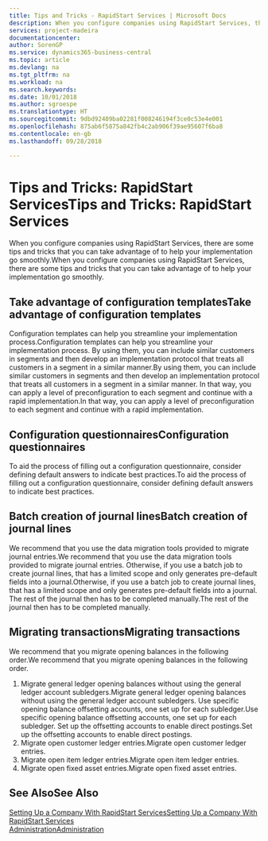 ```yaml
---
title: Tips and Tricks - RapidStart Services | Microsoft Docs
description: When you configure companies using RapidStart Services, there are some tips and tricks that you can take advantage of to help your implementation go smoothly.
services: project-madeira
documentationcenter: 
author: SorenGP
ms.service: dynamics365-business-central
ms.topic: article
ms.devlang: na
ms.tgt_pltfrm: na
ms.workload: na
ms.search.keywords: 
ms.date: 10/01/2018
ms.author: sgroespe
ms.translationtype: HT
ms.sourcegitcommit: 9dbd92409ba02281f008246194f3ce0c53e4e001
ms.openlocfilehash: 875ab6f5875a842fb4c2ab906f39ae95607f6ba8
ms.contentlocale: en-gb
ms.lasthandoff: 09/28/2018

---
```

# <a name="tips-and-tricks-rapidstart-services"></a><span data-ttu-id="7a09e-103">Tips and Tricks: RapidStart Services</span><span class="sxs-lookup"><span data-stu-id="7a09e-103">Tips and Tricks: RapidStart Services</span></span>
<span data-ttu-id="7a09e-104">When you configure companies using RapidStart Services, there are some tips and tricks that you can take advantage of to help your implementation go smoothly.</span><span class="sxs-lookup"><span data-stu-id="7a09e-104">When you configure companies using RapidStart Services, there are some tips and tricks that you can take advantage of to help your implementation go smoothly.</span></span>  

## <a name="take-advantage-of-configuration-templates"></a><span data-ttu-id="7a09e-105">Take advantage of configuration templates</span><span class="sxs-lookup"><span data-stu-id="7a09e-105">Take advantage of configuration templates</span></span>  
<span data-ttu-id="7a09e-106">Configuration templates can help you streamline your implementation process.</span><span class="sxs-lookup"><span data-stu-id="7a09e-106">Configuration templates can help you streamline your implementation process.</span></span> <span data-ttu-id="7a09e-107">By using them, you can include similar customers in segments and then develop an implementation protocol that treats all customers in a segment in a similar manner.</span><span class="sxs-lookup"><span data-stu-id="7a09e-107">By using them, you can include similar customers in segments and then develop an implementation protocol that treats all customers in a segment in a similar manner.</span></span> <span data-ttu-id="7a09e-108">In that way, you can apply a level of preconfiguration to each segment and continue with a rapid implementation.</span><span class="sxs-lookup"><span data-stu-id="7a09e-108">In that way, you can apply a level of preconfiguration to each segment and continue with a rapid implementation.</span></span>  

## <a name="configuration-questionnaires"></a><span data-ttu-id="7a09e-109">Configuration questionnaires</span><span class="sxs-lookup"><span data-stu-id="7a09e-109">Configuration questionnaires</span></span>  
<span data-ttu-id="7a09e-110">To aid the process of filling out a configuration questionnaire, consider defining default answers to indicate best practices.</span><span class="sxs-lookup"><span data-stu-id="7a09e-110">To aid the process of filling out a configuration questionnaire, consider defining default answers to indicate best practices.</span></span>  

## <a name="batch-creation-of-journal-lines"></a><span data-ttu-id="7a09e-111">Batch creation of journal lines</span><span class="sxs-lookup"><span data-stu-id="7a09e-111">Batch creation of journal lines</span></span>  
<span data-ttu-id="7a09e-112">We recommend that you use the data migration tools provided to migrate journal entries.</span><span class="sxs-lookup"><span data-stu-id="7a09e-112">We recommend that you use the data migration tools provided to migrate journal entries.</span></span> <span data-ttu-id="7a09e-113">Otherwise, if you use a batch job to create journal lines, that has a limited scope and only generates pre-default fields into a journal.</span><span class="sxs-lookup"><span data-stu-id="7a09e-113">Otherwise, if you use a batch job to create journal lines, that has a limited scope and only generates pre-default fields into a journal.</span></span> <span data-ttu-id="7a09e-114">The rest of the journal then has to be completed manually.</span><span class="sxs-lookup"><span data-stu-id="7a09e-114">The rest of the journal then has to be completed manually.</span></span>  

## <a name="migrating-transactions"></a><span data-ttu-id="7a09e-115">Migrating transactions</span><span class="sxs-lookup"><span data-stu-id="7a09e-115">Migrating transactions</span></span>  
<span data-ttu-id="7a09e-116">We recommend that you migrate opening balances in the following order.</span><span class="sxs-lookup"><span data-stu-id="7a09e-116">We recommend that you migrate opening balances in the following order.</span></span>  

1.  <span data-ttu-id="7a09e-117">Migrate general ledger opening balances without using the general ledger account subledgers.</span><span class="sxs-lookup"><span data-stu-id="7a09e-117">Migrate general ledger opening balances without using the general ledger account subledgers.</span></span> <span data-ttu-id="7a09e-118">Use specific opening balance offsetting accounts, one set up for each subledger.</span><span class="sxs-lookup"><span data-stu-id="7a09e-118">Use specific opening balance offsetting accounts, one set up for each subledger.</span></span> <span data-ttu-id="7a09e-119">Set up the offsetting accounts to enable direct postings.</span><span class="sxs-lookup"><span data-stu-id="7a09e-119">Set up the offsetting accounts to enable direct postings.</span></span>  
2.  <span data-ttu-id="7a09e-120">Migrate open customer ledger entries.</span><span class="sxs-lookup"><span data-stu-id="7a09e-120">Migrate open customer ledger entries.</span></span>  
3.  <span data-ttu-id="7a09e-121">Migrate open item ledger entries.</span><span class="sxs-lookup"><span data-stu-id="7a09e-121">Migrate open item ledger entries.</span></span>  
4.  <span data-ttu-id="7a09e-122">Migrate open fixed asset entries.</span><span class="sxs-lookup"><span data-stu-id="7a09e-122">Migrate open fixed asset entries.</span></span>  

## <a name="see-also"></a><span data-ttu-id="7a09e-123">See Also</span><span class="sxs-lookup"><span data-stu-id="7a09e-123">See Also</span></span>  
[<span data-ttu-id="7a09e-124">Setting Up a Company With RapidStart Services</span><span class="sxs-lookup"><span data-stu-id="7a09e-124">Setting Up a Company With RapidStart Services</span></span>](admin-set-up-a-company-with-rapidstart.md)  
[<span data-ttu-id="7a09e-125">Administration</span><span class="sxs-lookup"><span data-stu-id="7a09e-125">Administration</span></span>](admin-setup-and-administration.md)

